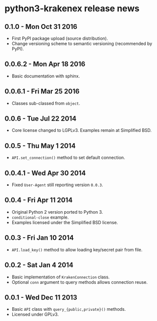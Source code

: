 # python3-krakenex release news

## 0.1.0 - Mon Oct 31 2016
* First PyPI package upload (source distribution).
* Change versioning scheme to semantic versioning (recommended by PyPI).


## 0.0.6.2 - Mon Apr 18 2016
* Basic documentation with sphinx.


## 0.0.6.1 - Fri Mar 25 2016
* Classes sub-classed from `object`.


## 0.0.6 - Tue Jul 22 2014
* Core license changed to LGPLv3. Examples remain at Simplified BSD.


## 0.0.5 - Thu May 1 2014
* `API.set_connection()` method to set default connection.


## 0.0.4.1 - Wed Apr 30 2014
* Fixed `User-Agent` still reporting version `0.0.3`.


## 0.0.4 - Fri Apr 11 2014
* Original Python 2 version ported to Python 3.
* `conditional-close` example.
* Examples licensed under the Simplified BSD license.


## 0.0.3 - Fri Jan 10 2014
* `API.load_key()` method to allow loading key/secret pair from file.


## 0.0.2 - Sat Jan 4 2014
* Basic implementation of `KrakenConnection` class.
* Optional `conn` argument to query methods allows connection reuse.


## 0.0.1 - Wed Dec 11 2013
* Basic `API` class with `query_{public,private}()` methods.
* Licensed under GPLv3.
